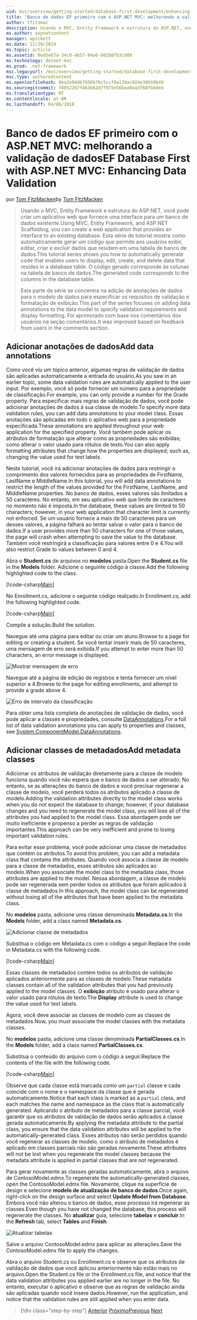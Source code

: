 ```yaml
---
uid: mvc/overview/getting-started/database-first-development/enhancing-data-validation
title: 'Banco de dados EF primeiro com o ASP.NET MVC: melhorando a validação de dados | Microsoft Docs'
author: tfitzmac
description: Usando o MVC, Entity Framework e estrutura do ASP.NET, você pode criar um aplicativo web que fornece uma interface para um banco de dados existente. Este tutorial série...
ms.author: aspnetcontent
manager: wpickett
ms.date: 12/29/2014
ms.topic: article
ms.assetid: 0ed5e67a-34c0-4b57-84a6-802b0fb3cd00
ms.technology: dotnet-mvc
ms.prod: .net-framework
msc.legacyurl: /mvc/overview/getting-started/database-first-development/enhancing-data-validation
msc.type: authoredcontent
ms.openlocfilehash: 8ea2e94db7956b76c5ccf0a139ac024e38910b49
ms.sourcegitcommit: f8852267f463b62d7f975e56bea9aa3f68fbbdeb
ms.translationtype: MT
ms.contentlocale: pt-BR
ms.lasthandoff: 04/06/2018
---
```

<a name="ef-database-first-with-aspnet-mvc-enhancing-data-validation"></a><span data-ttu-id="2b76c-104">Banco de dados EF primeiro com o ASP.NET MVC: melhorando a validação de dados</span><span class="sxs-lookup"><span data-stu-id="2b76c-104">EF Database First with ASP.NET MVC: Enhancing Data Validation</span></span>
====================
<span data-ttu-id="2b76c-105">por [Tom FitzMacken](https://github.com/tfitzmac)</span><span class="sxs-lookup"><span data-stu-id="2b76c-105">by [Tom FitzMacken](https://github.com/tfitzmac)</span></span>

> <span data-ttu-id="2b76c-106">Usando o MVC, Entity Framework e estrutura do ASP.NET, você pode criar um aplicativo web que fornece uma interface para um banco de dados existente.</span><span class="sxs-lookup"><span data-stu-id="2b76c-106">Using MVC, Entity Framework, and ASP.NET Scaffolding, you can create a web application that provides an interface to an existing database.</span></span> <span data-ttu-id="2b76c-107">Esta série de tutorial mostra como automaticamente gerar um código que permite aos usuários exibir, editar, criar e excluir dados que residem em uma tabela de banco de dados.</span><span class="sxs-lookup"><span data-stu-id="2b76c-107">This tutorial series shows you how to automatically generate code that enables users to display, edit, create, and delete data that resides in a database table.</span></span> <span data-ttu-id="2b76c-108">O código gerado corresponde às colunas na tabela de banco de dados.</span><span class="sxs-lookup"><span data-stu-id="2b76c-108">The generated code corresponds to the columns in the database table.</span></span>
> 
> <span data-ttu-id="2b76c-109">Esta parte da série se concentra na adição de anotações de dados para o modelo de dados para especificar os requisitos de validação e formatação de exibição.</span><span class="sxs-lookup"><span data-stu-id="2b76c-109">This part of the series focuses on adding data annotations to the data model to specify validation requirements and display formatting.</span></span> <span data-ttu-id="2b76c-110">Foi aprimorado com base nos comentários dos usuários na seção comentários.</span><span class="sxs-lookup"><span data-stu-id="2b76c-110">It was improved based on feedback from users in the comments section.</span></span>


## <a name="add-data-annotations"></a><span data-ttu-id="2b76c-111">Adicionar anotações de dados</span><span class="sxs-lookup"><span data-stu-id="2b76c-111">Add data annotations</span></span>

<span data-ttu-id="2b76c-112">Como você viu um tópico anterior, algumas regras de validação de dados são aplicadas automaticamente a entrada do usuário.</span><span class="sxs-lookup"><span data-stu-id="2b76c-112">As you saw in an earlier topic, some data validation rules are automatically applied to the user input.</span></span> <span data-ttu-id="2b76c-113">Por exemplo, você só pode fornecer um número para a propriedade de classificação.</span><span class="sxs-lookup"><span data-stu-id="2b76c-113">For example, you can only provide a number for the Grade property.</span></span> <span data-ttu-id="2b76c-114">Para especificar mais regras de validação de dados, você pode adicionar anotações de dados à sua classe de modelo.</span><span class="sxs-lookup"><span data-stu-id="2b76c-114">To specify more data validation rules, you can add data annotations to your model class.</span></span> <span data-ttu-id="2b76c-115">Essas anotações são aplicadas em todo o aplicativo web para a propriedade especificada.</span><span class="sxs-lookup"><span data-stu-id="2b76c-115">These annotations are applied throughout your web application for the specified property.</span></span> <span data-ttu-id="2b76c-116">Você também pode aplicar os atributos de formatação que alterar como as propriedades são exibidas; como alterar o valor usado para rótulos de texto.</span><span class="sxs-lookup"><span data-stu-id="2b76c-116">You can also apply formatting attributes that change how the properties are displayed; such as, changing the value used for text labels.</span></span>

<span data-ttu-id="2b76c-117">Neste tutorial, você irá adicionar anotações de dados para restringir o comprimento dos valores fornecidos para as propriedades de FirstName, LastName e MiddleName.</span><span class="sxs-lookup"><span data-stu-id="2b76c-117">In this tutorial, you will add data annotations to restrict the length of the values provided for the FirstName, LastName, and MiddleName properties.</span></span> <span data-ttu-id="2b76c-118">No banco de dados, esses valores são limitados a 50 caracteres. No entanto, em seu aplicativo web que limite de caracteres no momento não é imposta.</span><span class="sxs-lookup"><span data-stu-id="2b76c-118">In the database, these values are limited to 50 characters; however, in your web application that character limit is currently not enforced.</span></span> <span data-ttu-id="2b76c-119">Se um usuário fornece a mais de 50 caracteres para um desses valores, a página falhará ao tentar salvar o valor para o banco de dados.</span><span class="sxs-lookup"><span data-stu-id="2b76c-119">If a user provides more than 50 characters for one of those values, the page will crash when attempting to save the value to the database.</span></span> <span data-ttu-id="2b76c-120">Também você restringirá a classificação para valores entre 0 e 4.</span><span class="sxs-lookup"><span data-stu-id="2b76c-120">You will also restrict Grade to values between 0 and 4.</span></span>

<span data-ttu-id="2b76c-121">Abra o **Student.cs** de arquivos no **modelos** pasta.</span><span class="sxs-lookup"><span data-stu-id="2b76c-121">Open the **Student.cs** file in the **Models** folder.</span></span> <span data-ttu-id="2b76c-122">Adicione o seguinte código à classe.</span><span class="sxs-lookup"><span data-stu-id="2b76c-122">Add the following highlighted code to the class.</span></span>

[!code-csharp[Main](enhancing-data-validation/samples/sample1.cs?highlight=5,15,17,20)]

<span data-ttu-id="2b76c-123">No Enrollment.cs, adicione o seguinte código realçado.</span><span class="sxs-lookup"><span data-stu-id="2b76c-123">In Enrollment.cs, add the following highlighted code.</span></span>

[!code-csharp[Main](enhancing-data-validation/samples/sample2.cs?highlight=5,10)]

<span data-ttu-id="2b76c-124">Compile a solução.</span><span class="sxs-lookup"><span data-stu-id="2b76c-124">Build the solution.</span></span>

<span data-ttu-id="2b76c-125">Navegue até uma página para editar ou criar um aluno.</span><span class="sxs-lookup"><span data-stu-id="2b76c-125">Browse to a page for editing or creating a student.</span></span> <span data-ttu-id="2b76c-126">Se você tentar inserir mais de 50 caracteres, uma mensagem de erro será exibida.</span><span class="sxs-lookup"><span data-stu-id="2b76c-126">If you attempt to enter more than 50 characters, an error message is displayed.</span></span>

![Mostrar mensagem de erro](enhancing-data-validation/_static/image1.png)

<span data-ttu-id="2b76c-128">Navegue até a página de edição de registros e tenta fornecer um nível superior a 4.</span><span class="sxs-lookup"><span data-stu-id="2b76c-128">Browse to the page for editing enrollments, and attempt to provide a grade above 4.</span></span>

![Erro de intervalo da classificação](enhancing-data-validation/_static/image2.png)

<span data-ttu-id="2b76c-130">Para obter uma lista completa de anotações de validação de dados, você pode aplicar a classes e propriedades, consulte [DataAnnotations](https://msdn.microsoft.com/library/system.componentmodel.dataannotations.aspx).</span><span class="sxs-lookup"><span data-stu-id="2b76c-130">For a full list of data validation annotations you can apply to properties and classes, see [System.ComponentModel.DataAnnotations](https://msdn.microsoft.com/library/system.componentmodel.dataannotations.aspx).</span></span>

## <a name="add-metadata-classes"></a><span data-ttu-id="2b76c-131">Adicionar classes de metadados</span><span class="sxs-lookup"><span data-stu-id="2b76c-131">Add metadata classes</span></span>

<span data-ttu-id="2b76c-132">Adicionar os atributos de validação diretamente para a classe de modelo funciona quando você não espera que o banco de dados a ser alterado; No entanto, se as alterações do banco de dados e você precisar regenerar a classe de modelo, você perderá todos os atributos aplicado à classe de modelo.</span><span class="sxs-lookup"><span data-stu-id="2b76c-132">Adding the validation attributes directly to the model class works when you do not expect the database to change; however, if your database changes and you need to regenerate the model class, you will lose all of the attributes you had applied to the model class.</span></span> <span data-ttu-id="2b76c-133">Essa abordagem pode ser muito ineficiente e propenso a perder as regras de validação importantes.</span><span class="sxs-lookup"><span data-stu-id="2b76c-133">This approach can be very inefficient and prone to losing important validation rules.</span></span>

<span data-ttu-id="2b76c-134">Para evitar esse problema, você pode adicionar uma classe de metadados que contém os atributos.</span><span class="sxs-lookup"><span data-stu-id="2b76c-134">To avoid this problem, you can add a metadata class that contains the attributes.</span></span> <span data-ttu-id="2b76c-135">Quando você associa a classe de modelo para a classe de metadados, esses atributos são aplicados ao modelo.</span><span class="sxs-lookup"><span data-stu-id="2b76c-135">When you associate the model class to the metadata class, those attributes are applied to the model.</span></span> <span data-ttu-id="2b76c-136">Nessa abordagem, a classe de modelo pode ser regenerada sem perder todos os atributos que foram aplicados à classe de metadados.</span><span class="sxs-lookup"><span data-stu-id="2b76c-136">In this approach, the model class can be regenerated without losing all of the attributes that have been applied to the metadata class.</span></span>

<span data-ttu-id="2b76c-137">No **modelos** pasta, adicione uma classe denominada **Metadata.cs**.</span><span class="sxs-lookup"><span data-stu-id="2b76c-137">In the **Models** folder, add a class named **Metadata.cs**.</span></span>

![Adicionar classe de metadados](enhancing-data-validation/_static/image3.png)

<span data-ttu-id="2b76c-139">Substitua o código em Metadata.cs com o código a seguir.</span><span class="sxs-lookup"><span data-stu-id="2b76c-139">Replace the code in Metadata.cs with the following code.</span></span>

[!code-csharp[Main](enhancing-data-validation/samples/sample3.cs)]

<span data-ttu-id="2b76c-140">Essas classes de metadados contém todos os atributos de validação aplicados anteriormente para as classes de modelo.</span><span class="sxs-lookup"><span data-stu-id="2b76c-140">These metadata classes contain all of the validation attributes that you had previously applied to the model classes.</span></span> <span data-ttu-id="2b76c-141">O **exibição** atributo é usado para alterar o valor usado para rótulos de texto.</span><span class="sxs-lookup"><span data-stu-id="2b76c-141">The **Display** attribute is used to change the value used for text labels.</span></span>

<span data-ttu-id="2b76c-142">Agora, você deve associar as classes de modelo com as classes de metadados.</span><span class="sxs-lookup"><span data-stu-id="2b76c-142">Now, you must associate the model classes with the metadata classes.</span></span>

<span data-ttu-id="2b76c-143">No **modelos** pasta, adicione uma classe denominada **PartialClasses.cs**.</span><span class="sxs-lookup"><span data-stu-id="2b76c-143">In the **Models** folder, add a class named **PartialClasses.cs**.</span></span>

<span data-ttu-id="2b76c-144">Substitua o conteúdo do arquivo com o código a seguir.</span><span class="sxs-lookup"><span data-stu-id="2b76c-144">Replace the contents of the file with the following code.</span></span>

[!code-csharp[Main](enhancing-data-validation/samples/sample4.cs)]

<span data-ttu-id="2b76c-145">Observe que cada classe está marcada como um `partial` classe e cada coincide com o nome e o namespace da classe que é gerada automaticamente.</span><span class="sxs-lookup"><span data-stu-id="2b76c-145">Notice that each class is marked as a `partial` class, and each matches the name and namespace as the class that is automatically generated.</span></span> <span data-ttu-id="2b76c-146">Aplicando o atributo de metadados para a classe parcial, você garantir que os atributos de validação de dados serão aplicados à classe gerada automaticamente.</span><span class="sxs-lookup"><span data-stu-id="2b76c-146">By applying the metadata attribute to the partial class, you ensure that the data validation attributes will be applied to the automatically-generated class.</span></span> <span data-ttu-id="2b76c-147">Esses atributos não serão perdidos quando você regenerar as classes de modelo, como o atributo de metadados é aplicado em classes parciais não são geradas novamente.</span><span class="sxs-lookup"><span data-stu-id="2b76c-147">These attributes will not be lost when you regenerate the model classes because the metadata attribute is applied in partial classes that are not regenerated.</span></span>

<span data-ttu-id="2b76c-148">Para gerar novamente as classes geradas automaticamente, abra o arquivo de ContosoModel.edmx.</span><span class="sxs-lookup"><span data-stu-id="2b76c-148">To regenerate the automatically-generated classes, open the ContosoModel.edmx file.</span></span> <span data-ttu-id="2b76c-149">Novamente, clique na superfície de design e selecione **modelo de atualização de banco de dados**.</span><span class="sxs-lookup"><span data-stu-id="2b76c-149">Once again, right-click on the design surface and select **Update Model from Database**.</span></span> <span data-ttu-id="2b76c-150">Embora você não alterou o banco de dados, esse processo irá regenerar as classes.</span><span class="sxs-lookup"><span data-stu-id="2b76c-150">Even though you have not changed the database, this process will regenerate the classes.</span></span> <span data-ttu-id="2b76c-151">No **atualizar** guia, selecione **tabelas** e **concluir**.</span><span class="sxs-lookup"><span data-stu-id="2b76c-151">In the **Refresh** tab, select **Tables** and **Finish**.</span></span>

![Atualizar tabelas](enhancing-data-validation/_static/image4.png)

<span data-ttu-id="2b76c-153">Salve o arquivo ContosoModel.edmx para aplicar as alterações.</span><span class="sxs-lookup"><span data-stu-id="2b76c-153">Save the ContosoModel.edmx file to apply the changes.</span></span>

<span data-ttu-id="2b76c-154">Abra o arquivo Student.cs ou Enrollment.cs e observe que os atributos de validação de dados que você aplicou anteriormente não estão mais no arquivo.</span><span class="sxs-lookup"><span data-stu-id="2b76c-154">Open the Student.cs file or the Enrollment.cs file, and notice that the data validation attributes you applied earlier are no longer in the file.</span></span> <span data-ttu-id="2b76c-155">No entanto, executar o aplicativo e observe que as regras de validação ainda são aplicadas quando você insere dados.</span><span class="sxs-lookup"><span data-stu-id="2b76c-155">However, run the application, and notice that the validation rules are still applied when you enter data.</span></span>

> [!div class="step-by-step"]
> <span data-ttu-id="2b76c-156">[Anterior](customizing-a-view.md)
> [Próximo](publish-to-azure.md)</span><span class="sxs-lookup"><span data-stu-id="2b76c-156">[Previous](customizing-a-view.md)
[Next](publish-to-azure.md)</span></span>
